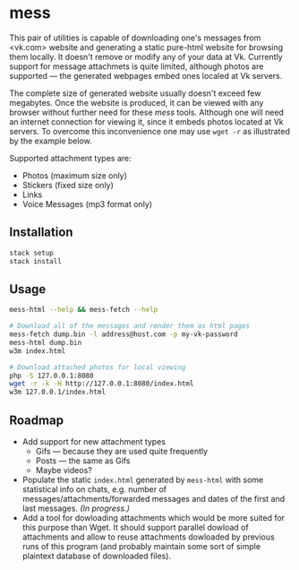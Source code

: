 # mess

This pair of utilities is capable of downloading one's messages from <vk.com>
website and generating a static pure-html website for browsing them locally. It
doesn't remove or modify any of your data at Vk. Currently support for message
attachmets is quite limited, although photos are supported — the generated
webpages embed ones localed at Vk servers.

The complete size of generated website usually doesn't exceed few megabytes.
Once the website is produced, it can be viewed with any browser without
further need for these *mess* tools. Although one will need an internet
connection for viewing it, since it embeds photos located at Vk servers. To
overcome this inconvenience one may use `wget -r` as illustrated by the example
below.

Supported attachment types are:
  * Photos (maximum size only)
  * Stickers (fixed size only)
  * Links
  * Voice Messages (mp3 format only)

## Installation

```sh
stack setup
stack install
```

## Usage

```sh
mess-html --help && mess-fetch --help

# Download all of the messages and render them as html pages
mess-fetch dump.bin -l address@host.com -p my-vk-password
mess-html dump.bin
w3m index.html

# Download attached photos for local viewing
php -S 127.0.0.1:8080
wget -r -k -H http://127.0.0.1:8080/index.html
w3m 127.0.0.1/index.html
```

## Roadmap

  * Add support for new attachment types
    * Gifs — because they are used quite frequently
    * Posts — the same as Gifs
    * Maybe videos?
  * Populate the static `index.html` generated by `mess-html` with some statistical
    info on chats, e.g. number of messages/attachments/forwarded messages and dates
    of the first and last messages. *(In progress.)*
  * Add a tool for dowloading attachments which would be more suited for this
    purpose than Wget. It should support parallel dowload of attachments and allow
    to reuse attachments dowloaded by previous runs of this program (and probably
    maintain some sort of simple plaintext database of downloaded files).
